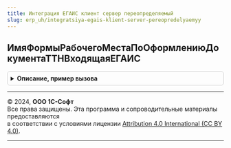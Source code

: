```yaml
---
title: Интеграция ЕГАИС клиент сервер переопределяемый
slug: erp_uh/integratsiya-egais-klient-server-pereopredelyaemyy
---
```



## ИмяФормыРабочегоМестаПоОформлениюДокументаТТНВходящаяЕГАИС
<details style="margin: 1em 0; padding: 0.5em; border: 1px solid #ccc; border-radius: 6px;">

<summary style="font-weight: bold; cursor: pointer;">Описание, пример вызова</summary>

```bsl

// Возвращает имя формы рабочего места для ТТН входящей через параметр.
//
// Параметры:
//  ИмяФормы - Строка - Исходящий параметр с именем формы.
Процедура ИмяФормыРабочегоМестаПоОформлениюДокументаТТНВходящаяЕГАИС(ИмяФормы) Экспорт
```

Пример вызова
```bsl
ИнтеграцияЕГАИСКлиентСерверПереопределяемый.ИмяФормыРабочегоМестаПоОформлениюДокументаТТНВходящаяЕГАИС(ИмяФормы) 
```
</details>

---

© 2024, **ООО 1С-Софт**  
Все права защищены. Эта программа и сопроводительные материалы предоставляются  
в соответствии с условиями лицензии [Attribution 4.0 International (CC BY 4.0)](https://creativecommons.org/licenses/by/4.0/legalcode).

---
